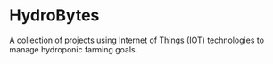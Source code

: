 # HydroBytes
A collection of projects using Internet of Things (IOT) technologies to manage hydroponic farming goals.
